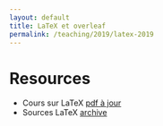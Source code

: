 ```yaml
---
layout: default
title: LaTeX et overleaf
permalink: /teaching/2019/latex-2019
---
```


# Resources 
* Cours sur LaTeX [pdf à jour](https://docs.google.com/presentation/d/1vCRu2Eqz-UQ5iWbXg3RyQrydvyzg9mE2UgwGUeV1ySs/export/pdf)
* Sources LaTeX [archive](https://www.overleaf.com/read/rspnypvkzfgc)
